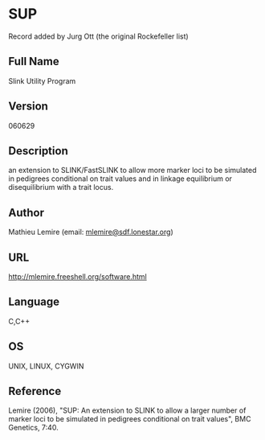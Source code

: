 # SUP
Record added by Jurg Ott (the original Rockefeller list)

## Full Name
Slink Utility Program

## Version
060629

## Description
an extension to SLINK/FastSLINK to allow more marker loci to be simulated in pedigrees conditional on trait values and in linkage equilibrium or disequilibrium with a trait locus.

## Author
Mathieu Lemire (email: mlemire@sdf.lonestar.org)

## URL
http://mlemire.freeshell.org/software.html

## Language
C,C++

## OS
UNIX, LINUX, CYGWIN

## Reference
Lemire (2006), "SUP: An extension to SLINK to allow a larger number of marker loci to be simulated in pedigrees conditional on trait values", BMC Genetics, 7:40.